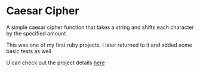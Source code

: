 # Caesar Cipher
A simple caesar cipher function that takes a string and shifts each character by the specified amount

This was one of my first ruby projects, I later returned to it and added some basic tests as well

U can check out the project details [here](https://www.theodinproject.com/lessons/ruby-caesar-cipher)
